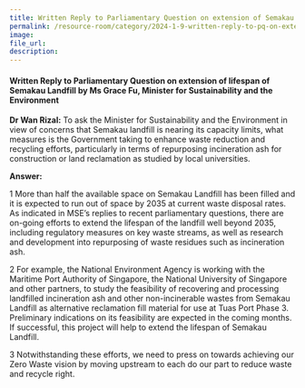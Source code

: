 ```yaml
---
title: Written Reply to Parliamentary Question on extension of Semakau Landfill lifespan by Ms Grace Fu, Minister for Sustainability and the Environment
permalink: /resource-room/category/2024-1-9-written-reply-to-pq-on-extension-of-semakau-landfill-lifespan/
image:
file_url:
description:
---
```

 
#### Written Reply to Parliamentary Question on extension of lifespan of Semakau Landfill by Ms Grace Fu, Minister for Sustainability and the Environment  

**Dr Wan Rizal:** To ask the Minister for Sustainability and the Environment in view of concerns that Semakau landfill is nearing its capacity limits, what measures is the Government taking to enhance waste reduction and recycling efforts, particularly in terms of repurposing incineration ash for construction or land reclamation as studied by local universities.  

**Answer:**  

1 More than half the available space on Semakau Landfill has been filled and it is expected to run out of space by 2035 at current waste disposal rates. As indicated in MSE’s replies to recent parliamentary questions, there are on-going efforts to extend the lifespan of the landfill well beyond 2035, including regulatory measures on key waste streams, as well as research and development into repurposing of waste residues such as incineration ash.  

2 For example, the National Environment Agency is working with the Maritime Port Authority of Singapore, the National University of Singapore and other partners, to study the feasibility of recovering and processing landfilled incineration ash and other non-incinerable wastes from Semakau Landfill as alternative reclamation fill material for use at Tuas Port Phase 3. Preliminary indications on its feasibility are expected in the coming months. If successful, this project will help to extend the lifespan of Semakau Landfill.  

3 Notwithstanding these efforts, we need to press on towards achieving our Zero Waste vision by moving upstream to each do our part to reduce waste and recycle right.  
